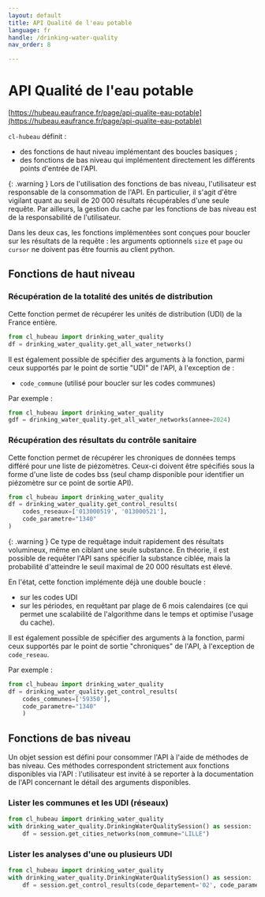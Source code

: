 ```yaml
---
layout: default
title: API Qualité de l'eau potable
language: fr
handle: /drinking-water-quality
nav_order: 8

---
```

# API Qualité de l'eau potable

[https://hubeau.eaufrance.fr/page/api-qualite-eau-potable](https://hubeau.eaufrance.fr/page/api-qualite-eau-potable)

`cl-hubeau` définit :

* des fonctions de haut niveau implémentant des boucles basiques ;
* des fonctions de bas niveau qui implémentent directement les différents points d'entrée de l'API.

{: .warning }
Lors de l'utilisation des fonctions de bas niveau, l'utilisateur est responsable
de la consommation de l'API. En particulier, il s'agit d'être vigilant quant au seuil
de 20 000 résultats récupérables d'une seule requête.
Par ailleurs, la gestion du cache par les fonctions de bas niveau est de la responsabilité
de l'utilisateur.

Dans les deux cas, les fonctions implémentées sont conçues pour boucler sur les résultats de la
requête : les arguments optionnels `size` et `page` ou `cursor` ne doivent pas être fournis
au client python.

## Fonctions de haut niveau

### Récupération de la totalité des unités de distribution

Cette fonction permet de récupérer les unités de distribution (UDI) de la France entière.

```python
from cl_hubeau import drinking_water_quality
df = drinking_water_quality.get_all_water_networks()
```

Il est également possible de spécifier des arguments à la fonction, parmi ceux supportés
par le point de sortie "UDI" de l'API, à l'exception de :
* `code_commune` (utilisé pour boucler sur les codes communes)

Par exemple :
```python
from cl_hubeau import drinking_water_quality
gdf = drinking_water_quality.get_all_water_networks(annee=2024)
```

### Récupération des résultats du contrôle sanitaire

Cette fonction permet de récupérer les chroniques de données temps différé pour une liste de piézomètres.
Ceux-ci doivent être spécifiés sous la forme d'une liste de codes bss (seul champ disponible pour
identifier un piézomètre sur ce point de sortie API).

```python
from cl_hubeau import drinking_water_quality
df = drinking_water_quality.get_control_results(
    codes_reseaux=['013000519', '013000521'],
    code_parametre="1340"
)
```

{: .warning }
Ce type de requêtage induit rapidement des résultats volumineux, même en ciblant une seule substance.
En théorie, il est possible de requêter l'API sans spécifier la substance ciblée, mais
la probabilité d'atteindre le seuil maximal de 20 000 résultats est élevé.

En l'état, cette fonction implémente déjà une double boucle :
* sur les codes UDI
* sur les périodes, en requêtant par plage de 6 mois calendaires (ce qui permet
une scalabilité de l'algorithme dans le temps et optimise l'usage du cache).

Il est également possible de spécifier des arguments à la fonction, parmi ceux supportés
par le point de sortie "chroniques" de l'API, à l'exception de `code_reseau`.

Par exemple :
```python
from cl_hubeau import drinking_water_quality
df = drinking_water_quality.get_control_results(
    codes_communes=['59350'],
    code_parametre="1340"
    )
```

## Fonctions de bas niveau

Un objet session est défini pour consommer l'API à l'aide de méthodes de bas niveau.
Ces méthodes correspondent strictement aux fonctions disponibles via l'API : l'utilisateur
est invité à se reporter à la documentation de l'API concernant le détail des arguments
disponibles.

### Lister les communes et les UDI (réseaux)

```python
from cl_hubeau import drinking_water_quality
with drinking_water_quality.DrinkingWaterQualitySession() as session:
    df = session.get_cities_networks(nom_commune="LILLE")
```

### Lister les analyses d'une ou plusieurs UDI

```python
from cl_hubeau import drinking_water_quality
with drinking_water_quality.DrinkingWaterQualitySession() as session:
    df = session.get_control_results(code_departement='02', code_parametre="1340")
```
